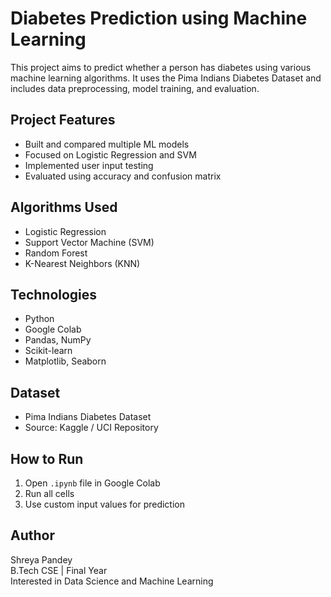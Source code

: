 # Diabetes Prediction using Machine Learning

This project aims to predict whether a person has diabetes using various machine learning algorithms. It uses the Pima Indians Diabetes Dataset and includes data preprocessing, model training, and evaluation.

## Project Features

- Built and compared multiple ML models
- Focused on Logistic Regression and SVM
- Implemented user input testing
- Evaluated using accuracy and confusion matrix

## Algorithms Used

- Logistic Regression  
- Support Vector Machine (SVM)  
- Random Forest  
- K-Nearest Neighbors (KNN)

## Technologies

- Python  
- Google Colab  
- Pandas, NumPy  
- Scikit-learn  
- Matplotlib, Seaborn

## Dataset

- Pima Indians Diabetes Dataset  
- Source: Kaggle / UCI Repository

## How to Run

1. Open `.ipynb` file in Google Colab
2. Run all cells
3. Use custom input values for prediction

## Author

Shreya Pandey  
B.Tech CSE | Final Year  
Interested in Data Science and Machine Learning